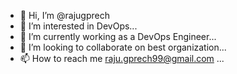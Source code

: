 - 👋 Hi, I’m @rajugprech
- 👀 I’m interested in DevOps...
- 🌱 I’m currently working as a DevOps Engineer...
- 💞️ I’m looking to collaborate on best organization...
- 📫 How to reach me raju.gprech99@gmail.com ...

<!---
rajugprech/rajugprech is a ✨ special ✨ repository because its `README.md` (this file) appears on your GitHub profile.
You can click the Preview link to take a look at your changes.
--->
